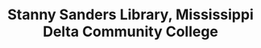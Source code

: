 ---
layout: repo
title: "Stanny Sanders Library, Mississippi Delta Community College"
id: 23571
permalink: repos/23571/
---